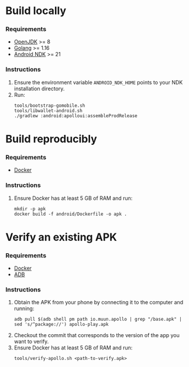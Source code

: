 # Build locally

### Requirements

* [OpenJDK](https://adoptopenjdk.net/?variant=openjdk11&jvmVariant=hotspot) >= 8
* [Golang](https://golang.org/dl/) >= 1.16
* [Android NDK](https://developer.android.com/ndk/downloads) >= 21

### Instructions

1. Ensure the environment variable `ANDROID_NDK_HOME` points to your NDK installation directory.
2. Run:
    ```shell
    tools/bootstrap-gomobile.sh
    tools/libwallet-android.sh
    ./gradlew :android:apolloui:assembleProdRelease
    ```


# Build reproducibly

### Requirements

* [Docker](https://www.docker.com/)

### Instructions

1. Ensure Docker has at least 5 GB of RAM and run:
    ```shell
    mkdir -p apk
    docker build -f android/Dockerfile -o apk .
    ```


# Verify an existing APK

### Requirements

* [Docker](https://www.docker.com/)
* [ADB](https://developer.android.com/studio/releases/platform-tools)

### Instructions

1. Obtain the APK from your phone by connecting it to the computer and running:
    ```shell
    adb pull $(adb shell pm path io.muun.apollo | grep "/base.apk" | sed 's/^package://') apollo-play.apk
    ```
2. Checkout the commit that corresponds to the version of the app you want to verify.
3. Ensure Docker has at least 5 GB of RAM and run:
    ```shell
    tools/verify-apollo.sh <path-to-verify.apk>
    ```

